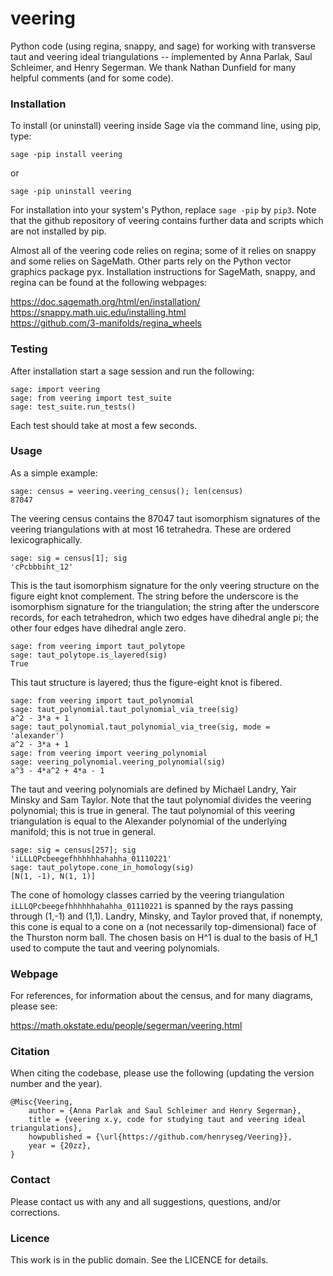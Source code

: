 # veering

Python code (using regina, snappy, and sage) for working with transverse taut
and veering ideal triangulations -- implemented by Anna Parlak, Saul Schleimer,
and Henry Segerman.  We thank Nathan Dunfield for many helpful comments (and
for some code).

### Installation

To install (or uninstall) veering inside Sage via the command line, using pip, type:

    sage -pip install veering

or

    sage -pip uninstall veering

For installation into your system's Python, replace `sage -pip` by `pip3`.
Note that the github repository of veering contains further data and scripts
which are not installed by pip.

Almost all of the veering code relies on regina; some of it relies on
snappy and some relies on SageMath.  Other parts rely on the Python
vector graphics package pyx.  Installation instructions for SageMath,
snappy, and regina can be found at the following webpages:

https://doc.sagemath.org/html/en/installation/ \
https://snappy.math.uic.edu/installing.html \
https://github.com/3-manifolds/regina_wheels

### Testing

After installation start a sage session and run the following:

    sage: import veering
    sage: from veering import test_suite
    sage: test_suite.run_tests()

Each test should take at most a few seconds.

### Usage

As a simple example:

    sage: census = veering.veering_census(); len(census)
    87047

The veering census contains the 87047 taut isomorphism signatures
of the veering triangulations with at most 16 tetrahedra.  These are
ordered lexicographically.

    sage: sig = census[1]; sig
    'cPcbbbiht_12'

This is the taut isomorphism signature for the only veering
structure on the figure eight knot complement.  The string before the
underscore is the isomorphism signature for the triangulation; the
string after the underscore records, for each tetrahedron, which two
edges have dihedral angle pi; the other four edges have dihedral angle 
zero.

    sage: from veering import taut_polytope
    sage: taut_polytope.is_layered(sig)
    True

This taut structure is layered; thus the figure-eight knot is fibered.

    sage: from veering import taut_polynomial
    sage: taut_polynomial.taut_polynomial_via_tree(sig)
    a^2 - 3*a + 1
    sage: taut_polynomial.taut_polynomial_via_tree(sig, mode = 'alexander')
    a^2 - 3*a + 1
    sage: from veering import veering_polynomial
    sage: veering_polynomial.veering_polynomial(sig)
    a^3 - 4*a^2 + 4*a - 1

The taut and veering polynomials are defined by Michael Landry, Yair 
Minsky and Sam Taylor.  Note that the taut polynomial divides the veering 
polynomial; this is true in general.  The taut polynomial of this veering 
triangulation is equal to the Alexander polynomial of the underlying 
manifold; this is not true in general.

    sage: sig = census[257]; sig
    'iLLLQPcbeegefhhhhhhahahha_01110221'
    sage: taut_polytope.cone_in_homology(sig)
    [N(1, -1), N(1, 1)]
    
The cone of homology classes carried by the veering triangulation
`iLLLQPcbeegefhhhhhhahahha_01110221` is spanned by the rays passing 
through (1,-1) and (1,1). Landry, Minsky, and Taylor proved that, 
if nonempty, this cone is equal to a cone on a (not necessarily top-dimensional) 
face of the Thurston norm ball. The chosen basis on H^1 is dual to the 
basis of H_1 used to compute the taut and veering polynomials.

### Webpage

For references, for information about the census, and for many diagrams, 
please see:

https://math.okstate.edu/people/segerman/veering.html

### Citation

When citing the codebase, please use the following (updating the 
version number and the year). 

```
@Misc{Veering,
    author = {Anna Parlak and Saul Schleimer and Henry Segerman},
    title = {veering x.y, code for studying taut and veering ideal triangulations},
    howpublished = {\url{https://github.com/henryseg/Veering}},
    year = {20zz},
}
```

### Contact

Please contact us with any and all suggestions, questions, and/or corrections.

### Licence

This work is in the public domain. See the LICENCE for details.
